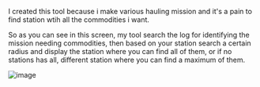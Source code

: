 I created this tool because i make various hauling mission and it's a pain to find station wtih all the commodities i want.

So as you can see in this screen, my tool search the log for identifying the mission needing commodities, then based on your station search a certain radius and display the station where you can find all of them, or if no stations has all, different station where you can find a maximum of them.

![image](https://github.com/user-attachments/assets/024c634d-b146-4d0f-8669-8fe71315dd79)

